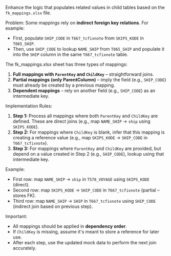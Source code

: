 Enhance the logic that populates related values in child tables based on the `fk_mappings.xlsx` file.

Problem:
Some mappings rely on **indirect foreign key relations**. For example:
- First, populate `SHIP_CODE` in `T667_tcfixnote` from `SKIPS_KODE` in `T065_SHIP`.
- Then, use `SHIP_CODE` to lookup `NAME_SHIP` from `T065_SHIP` and populate it into the `SHIP` column in the same `T667_tcfixnote` table.

The fk_mappings.xlsx sheet has three types of mappings:
1. **Full mappings with `ParentKey` and `ChildKey`** – straightforward joins.
2. **Partial mappings (only ParentColumn)** – imply the field (e.g., `SHIP_CODE`) must already be created by a previous mapping.
3. **Dependent mappings** – rely on another field (e.g., `SHIP_CODE`) as an intermediate key.

Implementation Rules:
1. **Step 1:** Process all mappings where both `ParentKey` and `ChildKey` are defined. These are direct joins (e.g., map `NAME_SHIP` → `ship` using `SKIPS_KODE`).
2. **Step 2:** For mappings where `ChildKey` is blank, infer that this mapping is creating a reference value (e.g., map `SKIPS_KODE` → `SHIP_CODE` in `T667_tcfixnote`).
3. **Step 3:** For mappings where `ParentKey` and `ChildKey` are provided, but depend on a value created in Step 2 (e.g., `SHIP_CODE`), lookup using that intermediate key.

Example:
- First row: map `NAME_SHIP` → `ship` in `T578_VOYAGE` using `SKIPS_KODE` (direct).
- Second row: map `SKIPS_KODE` → `SHIP_CODE` in `T667_tcfixnote` (partial – stores FK).
- Third row: map `NAME_SHIP` → `SHIP` in `T667_tcfixnote` using `SHIP_CODE` (indirect join based on previous step).

Important:
- All mappings should be applied in **dependency order**.
- If `ChildKey` is missing, assume it's meant to store a reference for later use.
- After each step, use the updated mock data to perform the next join accurately.